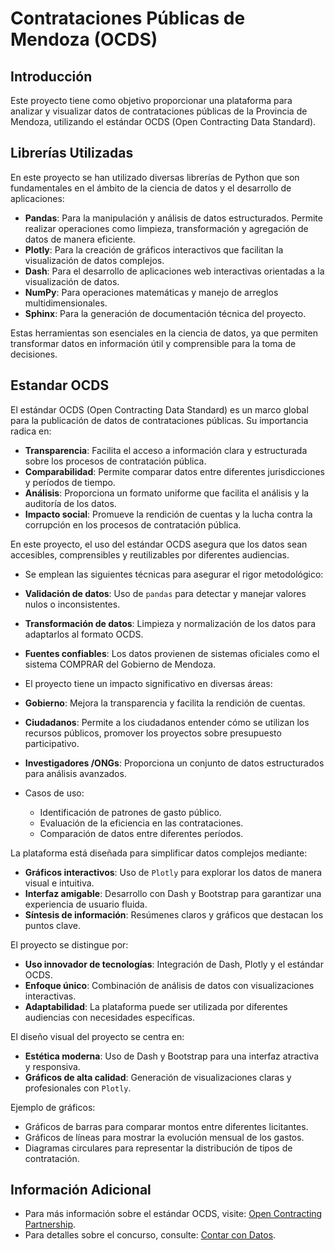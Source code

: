 # Contrataciones Públicas de Mendoza (OCDS)

## Introducción
Este proyecto tiene como objetivo proporcionar una plataforma para analizar y visualizar datos de contrataciones públicas de la Provincia de Mendoza, utilizando el estándar OCDS (Open Contracting Data Standard).


## Librerías Utilizadas
En este proyecto se han utilizado diversas librerías de Python que son fundamentales en el ámbito de la ciencia de datos y el desarrollo de aplicaciones:

- **Pandas**: Para la manipulación y análisis de datos estructurados. Permite realizar operaciones como limpieza, transformación y agregación de datos de manera eficiente.
- **Plotly**: Para la creación de gráficos interactivos que facilitan la visualización de datos complejos.
- **Dash**: Para el desarrollo de aplicaciones web interactivas orientadas a la visualización de datos.
- **NumPy**: Para operaciones matemáticas y manejo de arreglos multidimensionales.
- **Sphinx**: Para la generación de documentación técnica del proyecto.

Estas herramientas son esenciales en la ciencia de datos, ya que permiten transformar datos en información útil y comprensible para la toma de decisiones.

## Estandar OCDS
El estándar OCDS (Open Contracting Data Standard) es un marco global para la publicación de datos de contrataciones públicas. Su importancia radica en:

- **Transparencia**: Facilita el acceso a información clara y estructurada sobre los procesos de contratación pública.
- **Comparabilidad**: Permite comparar datos entre diferentes jurisdicciones y períodos de tiempo.
- **Análisis**: Proporciona un formato uniforme que facilita el análisis y la auditoría de los datos.
- **Impacto social**: Promueve la rendición de cuentas y la lucha contra la corrupción en los procesos de contratación pública.

En este proyecto, el uso del estándar OCDS asegura que los datos sean accesibles, comprensibles y reutilizables por diferentes audiencias.

- Se emplean las siguientes técnicas para asegurar el rigor metodológico:

- **Validación de datos**: Uso de `pandas` para detectar y manejar valores nulos o inconsistentes.
- **Transformación de datos**: Limpieza y normalización de los datos para adaptarlos al formato OCDS.
- **Fuentes confiables**: Los datos provienen de sistemas oficiales como el sistema COMPRAR del Gobierno de Mendoza.

- El proyecto tiene un impacto significativo en diversas áreas:

- **Gobierno**: Mejora la transparencia y facilita la rendición de cuentas.
- **Ciudadanos**: Permite a los ciudadanos entender cómo se utilizan los recursos públicos, promover los proyectos sobre presupuesto participativo.
- **Investigadores /ONGs**: Proporciona un conjunto de datos estructurados para análisis avanzados.

- Casos de uso:
  - Identificación de patrones de gasto público.
  - Evaluación de la eficiencia en las contrataciones.
  - Comparación de datos entre diferentes períodos.
 

La plataforma está diseñada para simplificar datos complejos mediante:

- **Gráficos interactivos**: Uso de `Plotly` para explorar los datos de manera visual e intuitiva.
- **Interfaz amigable**: Desarrollo con Dash y Bootstrap para garantizar una experiencia de usuario fluida.
- **Síntesis de información**: Resúmenes claros y gráficos que destacan los puntos clave.


El proyecto se distingue por:

- **Uso innovador de tecnologías**: Integración de Dash, Plotly y el estándar OCDS.
- **Enfoque único**: Combinación de análisis de datos con visualizaciones interactivas.
- **Adaptabilidad**: La plataforma puede ser utilizada por diferentes audiencias con necesidades específicas.


El diseño visual del proyecto se centra en:

- **Estética moderna**: Uso de Dash y Bootstrap para una interfaz atractiva y responsiva.
- **Gráficos de alta calidad**: Generación de visualizaciones claras y profesionales con `Plotly`.

Ejemplo de gráficos:
- Gráficos de barras para comparar montos entre diferentes licitantes.
- Gráficos de líneas para mostrar la evolución mensual de los gastos.
- Diagramas circulares para representar la distribución de tipos de contratación.
  


## Información Adicional
- Para más información sobre el estándar OCDS, visite: [Open Contracting Partnership](https://www.open-contracting.org/).
- Para detalles sobre el concurso, consulte: [Contar con Datos](https://udesa.edu.ar/contar-con-datos).
